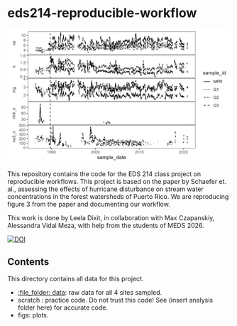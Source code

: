 # eds214-reproducible-workflow

![Reproduced Figure 3](Figs/figure-3.jpg)

This repository contains the code for the EDS 214 class project on reproducible workflows. This project is based on the paper by Schaefer et. al., assessing the effects of hurricane disturbance on stream water concentrations in the forest watersheds of Puerto Rico. We are reproducing figure 3 from the paper and documenting our workflow.

This work is done by Leela Dixit, in collaboration with Max Czapanskiy, Alessandra Vidal Meza, with help from the students of MEDS 2026.

[![DOI](https://www.cambridge.org/core/journals/journal-of-tropical-ecology/article/effects-of-hurricane-disturbance-on-stream-water-concentrations-and-fluxes-in-eight-tropical-forest-watersheds-of-the-luquillo-experimental-forest-puerto-rico/2511D4A53DA2C95406014ED75441E77B)](https://doi.org/10.1017/s0266467400001358)

## Contents
This directory contains all data for this project.
- [:file\_folder: data](/data_raw): raw data for all 4 sites sampled.
- scratch : practice code. Do not trust this code! See (insert analysis folder here) for accurate code.
- figs: plots.